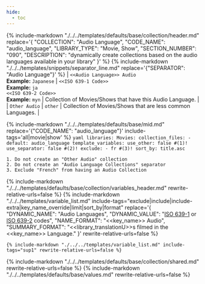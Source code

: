 ```yaml
---
hide:
  - toc
---
```

{%
    include-markdown "./../../templates/defaults/base/collection/header.md"
    replace='{
        "COLLECTION": "Audio Language", 
        "CODE_NAME": "audio_language",
        "LIBRARY_TYPE": "Movie, Show", 
        "SECTION_NUMBER": "090", 
        "DESCRIPTION": "dynamically create collections based on the audio languages available in your library"
    }'
%}
{% include-markdown "./../../templates/snippets/separator_line.md" replace='{"SEPARATOR": "Audio Language"}' %}
| `<<Audio Language>> Audio`<br>**Example:** `Japanese` | `<<ISO 639-1 Code>>`<br>**Example:** `ja` <br>`<<ISO 639-2 Code>>`<br>**Example:** `myn` | Collection of Movies/Shows that have this Audio Language. |
| `Other Audio` | `other` | Collection of Movies/Shows that are less common Languages. |

{% include-markdown "./../../templates/defaults/base/mid.md" replace='{"CODE_NAME": "audio_language"}' include-tags='all|movie|show' %}
    ```yaml
    libraries:
      Movies:
        collection_files:
          - default: audio_language
            template_variables:
              use_other: false #(1)!
              use_separator: false #(2)!
              exclude:
                - fr #(3)!
              sort_by: title.asc
    ```

    1. Do not create an "Other Audio" collection
    2. Do not create an "Audio Language Collections" separator
    3. Exclude "French" from having an Audio Collection

{% include-markdown "./../../templates/defaults/base/collection/variables_header.md" rewrite-relative-urls=false %}
    {%
        include-markdown "./../../templates/variable_list.md"
        include-tags="exclude|include|include-extra|key_name_override|limit|sort_by|format"
        replace='{
            "DYNAMIC_NAME": "Audio Languages", 
            "DYNAMIC_VALUE": "[ISO 639-1](https://en.wikipedia.org/wiki/List_of_ISO_639-1_codes) or [ISO 639-2](https://en.wikipedia.org/wiki/List_of_ISO_639-2_codes) codes",
            "NAME_FORMAT": "<<key_name>> Audio",
            "SUMMARY_FORMAT": "<<library_translationU>>s filmed in the <<key_name>> Language."
        }'
        rewrite-relative-urls=false
    %}

    {% include-markdown "./../../templates/variable_list.md" include-tags="sup1" rewrite-relative-urls=false %}

{% include-markdown "./../../templates/defaults/base/collection/shared.md" rewrite-relative-urls=false %}
{% include-markdown "./../../templates/defaults/base/values.md" rewrite-relative-urls=false %}
